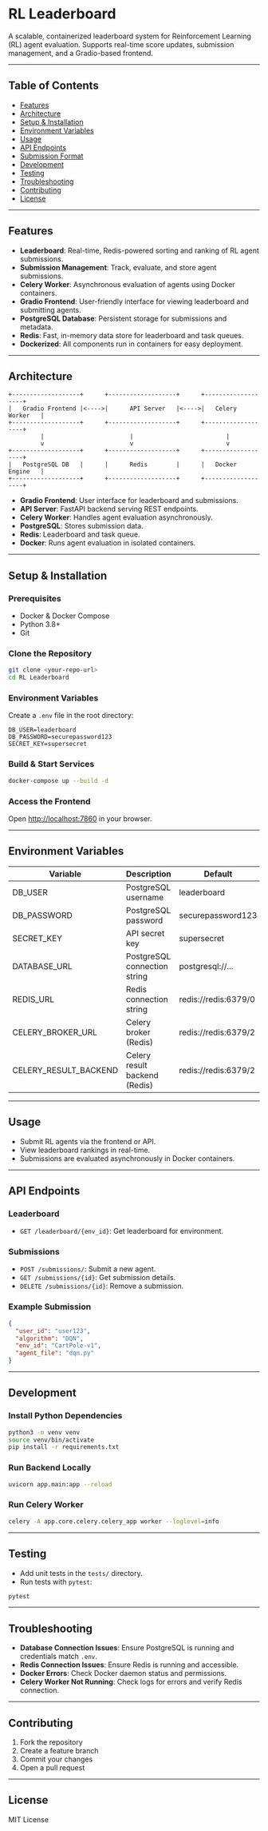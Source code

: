 # RL Leaderboard

A scalable, containerized leaderboard system for Reinforcement Learning (RL) agent evaluation. Supports real-time score updates, submission management, and a Gradio-based frontend.

---

## Table of Contents
- [Features](#features)
- [Architecture](#architecture)
- [Setup & Installation](#setup--installation)
- [Environment Variables](#environment-variables)
- [Usage](#usage)
- [API Endpoints](#api-endpoints)
- [Submission Format](#submission-format)
- [Development](#development)
- [Testing](#testing)
- [Troubleshooting](#troubleshooting)
- [Contributing](#contributing)
- [License](#license)

---

## Features
- **Leaderboard**: Real-time, Redis-powered sorting and ranking of RL agent submissions.
- **Submission Management**: Track, evaluate, and store agent submissions.
- **Celery Worker**: Asynchronous evaluation of agents using Docker containers.
- **Gradio Frontend**: User-friendly interface for viewing leaderboard and submitting agents.
- **PostgreSQL Database**: Persistent storage for submissions and metadata.
- **Redis**: Fast, in-memory data store for leaderboard and task queues.
- **Dockerized**: All components run in containers for easy deployment.

---

## Architecture
```
+-------------------+      +-------------------+      +-------------------+
|   Gradio Frontend |<---->|      API Server   |<---->|   Celery Worker   |
+-------------------+      +-------------------+      +-------------------+
         |                        |                          |
         v                        v                          v
+-------------------+      +-------------------+      +-------------------+
|   PostgreSQL DB   |      |      Redis        |      |   Docker Engine   |
+-------------------+      +-------------------+      +-------------------+
```
- **Gradio Frontend**: User interface for leaderboard and submissions.
- **API Server**: FastAPI backend serving REST endpoints.
- **Celery Worker**: Handles agent evaluation asynchronously.
- **PostgreSQL**: Stores submission data.
- **Redis**: Leaderboard and task queue.
- **Docker**: Runs agent evaluation in isolated containers.

---

## Setup & Installation

### Prerequisites
- Docker & Docker Compose
- Python 3.8+
- Git

### Clone the Repository
```bash
git clone <your-repo-url>
cd RL Leaderboard
```

### Environment Variables
Create a `.env` file in the root directory:
```env
DB_USER=leaderboard
DB_PASSWORD=securepassword123
SECRET_KEY=supersecret
```

### Build & Start Services
```bash
docker-compose up --build -d
```

### Access the Frontend
Open [http://localhost:7860](http://localhost:7860) in your browser.

---

## Environment Variables
| Variable         | Description                       | Default                |
|------------------|-----------------------------------|------------------------|
| DB_USER          | PostgreSQL username               | leaderboard            |
| DB_PASSWORD      | PostgreSQL password               | securepassword123      |
| SECRET_KEY       | API secret key                    | supersecret            |
| DATABASE_URL     | PostgreSQL connection string      | postgresql://...       |
| REDIS_URL        | Redis connection string           | redis://redis:6379/0   |
| CELERY_BROKER_URL| Celery broker (Redis)             | redis://redis:6379/2   |
| CELERY_RESULT_BACKEND | Celery result backend (Redis) | redis://redis:6379/2   |

---

## Usage
- Submit RL agents via the frontend or API.
- View leaderboard rankings in real-time.
- Submissions are evaluated asynchronously in Docker containers.

---

## API Endpoints

### Leaderboard
- `GET /leaderboard/{env_id}`: Get leaderboard for environment.

### Submissions
- `POST /submissions/`: Submit a new agent.
- `GET /submissions/{id}`: Get submission details.
- `DELETE /submissions/{id}`: Remove a submission.

### Example Submission
```json
{
  "user_id": "user123",
  "algorithm": "DQN",
  "env_id": "CartPole-v1",
  "agent_file": "dqn.py"
}
```

---

## Development

### Install Python Dependencies
```bash
python3 -m venv venv
source venv/bin/activate
pip install -r requirements.txt
```

### Run Backend Locally
```bash
uvicorn app.main:app --reload
```

### Run Celery Worker
```bash
celery -A app.core.celery.celery_app worker --loglevel=info
```

---

## Testing
- Add unit tests in the `tests/` directory.
- Run tests with `pytest`:
```bash
pytest
```

---

## Troubleshooting
- **Database Connection Issues**: Ensure PostgreSQL is running and credentials match `.env`.
- **Redis Connection Issues**: Ensure Redis is running and accessible.
- **Docker Errors**: Check Docker daemon status and permissions.
- **Celery Worker Not Running**: Check logs for errors and verify Redis connection.

---

## Contributing
1. Fork the repository
2. Create a feature branch
3. Commit your changes
4. Open a pull request

---

## License
MIT License
